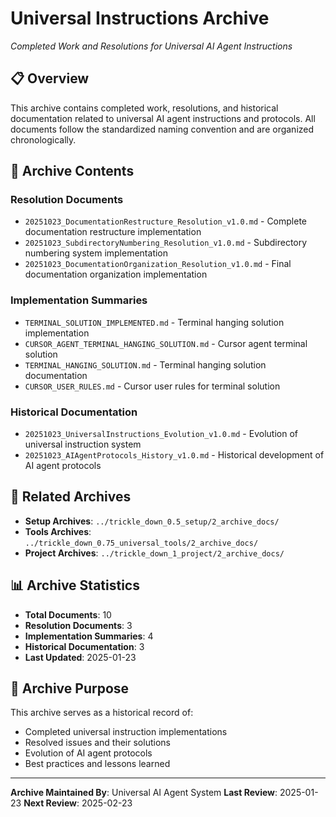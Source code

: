 # Universal Instructions Archive
*Completed Work and Resolutions for Universal AI Agent Instructions*

## 📋 Overview

This archive contains completed work, resolutions, and historical documentation related to universal AI agent instructions and protocols. All documents follow the standardized naming convention and are organized chronologically.

## 📁 Archive Contents

### **Resolution Documents**
- `20251023_DocumentationRestructure_Resolution_v1.0.md` - Complete documentation restructure implementation
- `20251023_SubdirectoryNumbering_Resolution_v1.0.md` - Subdirectory numbering system implementation
- `20251023_DocumentationOrganization_Resolution_v1.0.md` - Final documentation organization implementation

### **Implementation Summaries**
- `TERMINAL_SOLUTION_IMPLEMENTED.md` - Terminal hanging solution implementation
- `CURSOR_AGENT_TERMINAL_HANGING_SOLUTION.md` - Cursor agent terminal solution
- `TERMINAL_HANGING_SOLUTION.md` - Terminal hanging solution documentation
- `CURSOR_USER_RULES.md` - Cursor user rules for terminal solution

### **Historical Documentation**
- `20251023_UniversalInstructions_Evolution_v1.0.md` - Evolution of universal instruction system
- `20251023_AIAgentProtocols_History_v1.0.md` - Historical development of AI agent protocols

## 🔗 Related Archives

- **Setup Archives**: `../trickle_down_0.5_setup/2_archive_docs/`
- **Tools Archives**: `../trickle_down_0.75_universal_tools/2_archive_docs/`
- **Project Archives**: `../trickle_down_1_project/2_archive_docs/`

## 📊 Archive Statistics

- **Total Documents**: 10
- **Resolution Documents**: 3
- **Implementation Summaries**: 4
- **Historical Documentation**: 3
- **Last Updated**: 2025-01-23

## 🎯 Archive Purpose

This archive serves as a historical record of:
- Completed universal instruction implementations
- Resolved issues and their solutions
- Evolution of AI agent protocols
- Best practices and lessons learned

---

**Archive Maintained By**: Universal AI Agent System
**Last Review**: 2025-01-23
**Next Review**: 2025-02-23
